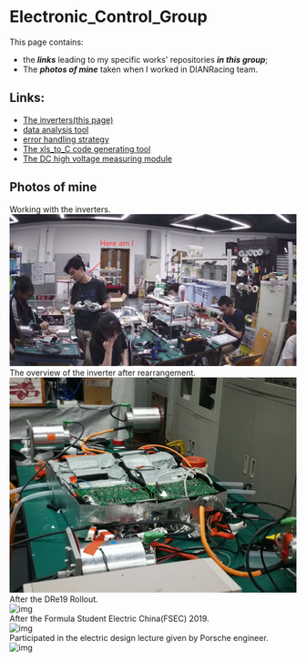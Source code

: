 # Electronic_Control_Group
This page contains: <br>
* the ***links*** leading to my specific works' repositories ***in this group***;<br>
* The ***photos of mine*** taken when I worked in DIANRacing team.<br>
## Links:
* [The inverters(this page)](https://github.com/Flanker-E/Electronic_Control_Group)<br>
* [data analysis tool](https://github.com/Flanker-E/Data_Analysis_Tool)<br>
* [error handling strategy](https://github.com/Flanker-E/Error_Handling)<br>
* [The xls_to_C code generating tool](https://github.com/Flanker-E/CAN_xls2C)<br>
* [The DC high voltage measuring module](https://github.com/Flanker-E/Voltage_meter/tree/main)<br>
## Photos of mine
Working with the inverters.<br>
![img](https://github.com/Flanker-E/repository_photo-gif/blob/main/inverters_3.png)<br>
The overview of the inverter after rearrangement.<br>
![img](https://github.com/Flanker-E/repository_photo-gif/blob/main/inverters_1.jpg)<br>
After the DRe19 Rollout.<br>
![img](https://github.com/Flanker-E/repository_photo-gif/blob/main/DIAN_1.png)<br>
After the Formula Student Electric China(FSEC) 2019.<br>
![img](https://github.com/Flanker-E/repository_photo-gif/blob/main/DIAN_2.png)<br>
Participated in the electric design lecture given by Porsche engineer.<br>
![img](https://github.com/Flanker-E/repository_photo-gif/blob/main/DIAN_3.png)<br>
